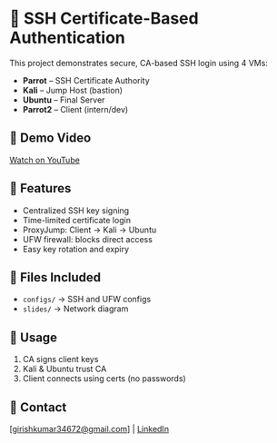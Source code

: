 # 🔐 SSH Certificate-Based Authentication 

This project demonstrates secure, CA-based SSH login using 4 VMs:

- **Parrot** – SSH Certificate Authority
- **Kali** – Jump Host (bastion)
- **Ubuntu** – Final Server
- **Parrot2** – Client (intern/dev)

## 🎥 Demo Video
[Watch on YouTube](https://www.youtube.com/watch?v=Ssy-8AoZVWg)

## 🚀 Features
- Centralized SSH key signing
- Time-limited certificate login
- ProxyJump: Client → Kali → Ubuntu
- UFW firewall: blocks direct access
- Easy key rotation and expiry

## 📁 Files Included
- `configs/` → SSH and UFW configs
- `slides/` → Network diagram

## 📌 Usage
1. CA signs client keys
2. Kali & Ubuntu trust CA
3. Client connects using certs (no passwords)

## 📧 Contact
[girishkumar34672@gmail.com] | [LinkedIn](https://www.linkedin.com/in/giribabuetteri/)

